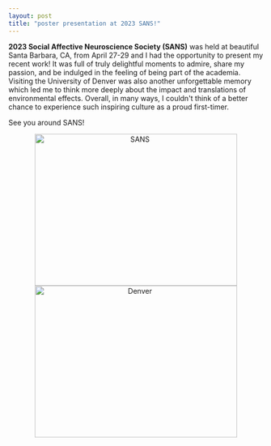 ```yaml
---
layout: post
title: "poster presentation at 2023 SANS!"
---
```


**2023 Social Affective Neuroscience Society (SANS)** was held at beautiful Santa Barbara, CA, from April 27-29 and I had the opportunity to present my recent work! 
It was full of truly delightful moments to admire, share my passion, and be indulged in the feeling of being part of the academia.
Visiting the University of Denver was also another unforgettable memory which led me to think more deeply about the impact and translations of environmental effects.
Overall, in many ways, I couldn't think of a better chance to experience such inspiring culture as a proud first-timer. 

See you around SANS! 

<p align="center">
   <img src="https://github.com/suzanpark/suzanpark.github.io/assets/143306172/ac169de7-9b49-4fd1-9f9a-2aaddc8b5846" alt="SANS" width="400" height="300"/> <img src="https://github.com/suzanpark/suzanpark.github.io/assets/143306172/2a87b289-0947-4789-b149-3b4d2241389f" alt="Denver" width="400" height="300"/>
</p>





